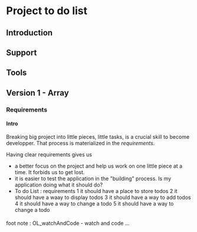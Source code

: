 #  Project to do list

## Introduction
## Support
## Tools
## Version 1 - Array
### Requirements

#### Intro

Breaking big project into little pieces, little tasks, is a crucial skill to become developper. That process is materialized in the _requirements_.

Having clear requirements gives us
  - a better focus on the project and help us work on one little piece at a time. It forbids us to get lost.
  - it is easier to test the application in the "building" process. Is my application doing what it should do?
  - To do List : requirements
    1 it should have a place to store todos
    2 it should have a waay to display todos
    3 it should have a way to add todos
    4 it should have a way to change a todo
    5 it should have a way to change a todo
         
#### 
foot note : OL_watchAndCode - watch and code ...

